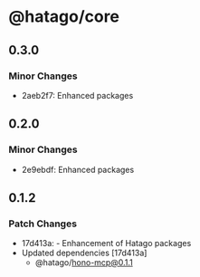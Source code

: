 # @hatago/core

## 0.3.0

### Minor Changes

- 2aeb2f7: Enhanced packages

## 0.2.0

### Minor Changes

- 2e9ebdf: Enhanced packages

## 0.1.2

### Patch Changes

- 17d413a: - Enhancement of Hatago packages
- Updated dependencies [17d413a]
  - @hatago/hono-mcp@0.1.1
